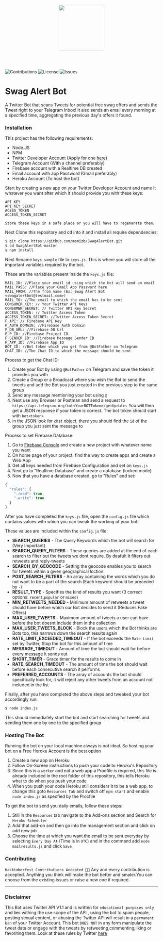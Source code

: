 <p align="center">
<img src="https://firebasestorage.googleapis.com/v0/b/trello-87674.appspot.com/o/Blue%20and%20White%20Gaming%20Logo%20(2).png?alt=media&token=ee2951b0-f07c-47f1-9984-61a41a91de57" width="150"/>
 </p>
 <br>
 <br>

 ![Contributions](https://img.shields.io/badge/contributions-welcome-brightgreen.svg)
 ![License](https://img.shields.io/github/license/monizb/SwagAlertBot)
 ![Issues](https://img.shields.io/github/issues/monizb/SwagAlertBot)

 # Swag Alert Bot
 A Twitter Bot that scans Tweets for potential free swag offers and sends the Tweet right to your Telegram Inbox! It also sends an email every morning at a specified time, aggregating the previous day's offers it found.

 ### Installation
 This project has the following requirements:
 - Node.JS
 - NPM
 - Twitter Developer Account (Apply for one [here](https://developer.twitter.com/en/apply-for-access))
 - Telegram Account (With a channel preferably)
 - Firebase account with a Realtime DB created
 - Email account with app Password (Gmail preferably)
 - Heroku Account (To host the bot)

Start by creating a new app on your Twitter Developer Account and name it whatever you want after which it should provide you with these keys:

```
API_KEY
API_KEY_SECRET
ACESS_TOKEN
ACCESS_TOKEN_SECRET
```

`Store these keys in a safe place or you will have to regenarate them.`

Next Clone this repository and cd into it and install all require dependencies:

```sh
$ git clone https://github.com/monizb/SwagAlertBot.git
$ cd SwagAlertBot-master
$ npm install
```

Next Rename `keys.sample` file to `keys.js`. This is where you will store all
the important variables required by the bot.

These are the variables present inside the `keys.js` file:

```
MAIL_ID: //Place your email id using which the bot will send an email
MAIL_PASS: //Place your Gmail App Password here
MAIL_FROM: //The from name (Ex: Swag Alert Bot <swagalertbot@testmail.com>)
MAIL_TO: //The email to which the email has to be sent
CONSUMER_KEY: // Your Twitter API Keys
CONSUMER_SECRET: // Twitter API Key Secret
ACCESS_TOKEN: // Twitter Access Token
ACCESS_TOKEN_SECRET: //Twitter Access Token Secret
F_API: // Firebase API Key
F_AUTH_DOMAIN: //Firebase Auth Domain
F_DB_URL: //Firebase DB Url
F_P_ID: //Firebase Project ID
F_SENDER_ID: //Firebase Message Sender ID
F_APP_ID: //Firebase App ID
BOT_ID: //Bot token which you get from @BotFather on Telegram
CHAT_ID: //The Chat ID to which the message should be sent
```

Process to get the Chat ID:

1. Create your Bot by using `@BotFather` on Telegram and save the token it
   provides you with
2. Create a Group or a Broadcast where you wish the Bot to send the tweets and
   add the Bot you just created in the previous step to the same group
3. Send any message mentioning your bot using `@`
4. Next use any Browser or Postman and send a request to
   `https://api.telegram.org/bot<YourBOTToken>/getUpdates` You will then get a
   JSON response if your token is correct. The bot token should start with
   `bot<token>`
5. In the JSON look for `chat` object, there you should find the `id` of the
   group you just sent the message to

Process to set Firebase Database:

1. Go to [Firebase Console](https://console.firebase.google.com/) and create a
   new project with whatever name you want
2. On home page of your project, find the way to create apps and create a Web
   App
3. Get all keys needed from Firebase Configuration and set on `keys.js`
4. Next go to "Realtime Database" and create a database (locked mode)
5. Now that you have a database created, go to "Rules" and set:

```js
{
  "rules": {
    ".read": true,
    ".write": true
  }
}
```

After you have completed the `keys.js` file, open the `config.js` file which
contains values with which you can tweak the working of your bot.

These values are included within the `config.js` file:

- **SEARCH_QUERIES** - The Query Keywords which the bot will search for (Very
  Important)
- **SEARCH_QUERY_FILTERS** - These queries are added at the end of each search
  to filter out the tweets we dont require. By deafult it filters out retweets
  and reply-tweets
- **SEARCH_BY_GEOCODE** - Setting the geocode enables you to search for tweets
  within a given geographical loction
- **POST_SEARCH_FILTERS** - An array containing the words which you do not want
  to be a part of the search (Each keyword should be preceded by `-`)
- **RESULT_TYPE** - Specifies the kind of results you want (3 correct options:
  `recent`,`popular` or `mixed`)
- **MIN_RETWEETS_NEEDED** - Minimum amount of retweets a tweet should have
  before which our Bot decides to send it (Reduces Fake Offers)
- **MAX_USER_TWEETS** - Maximum amount of tweets a user can have before the bot
  doesnt include them in the collection
- **MAX_USER_TWEETS_BLOCK** - Block the users which the Bot thinks are Bots too,
  this narrows down the search results again
- **RATE_LIMIT_EXCEEDED_TIMEOUT** - If the bot exceeds the `Rate Limit` set by
  Twitter, Stop the bot for this amount of time
- **MESSAGE_TIMEOUT** - Amount of time the bot should wait for before every
  message it sends out
- **SHORT_TIMER** - Grace timer for the results to come in
- **RATE_SEARCH_TIMEOUT** - The amount of time the bot should wait before each
  consecutive search it performs
- **PREFERRED_ACCOUNTS** - The array of accounts the bot should specifically
  look for, it will reject any other tweets from an account not included in the
  list

Finally, after you have completed the above steps and tweaked your bot
accordingly run:

```sh
$ node index.js
```

This should immediately start the bot and start searching for tweets and sending
them one by one to the specified group <br>

### Hosting The Bot

Running the bot on your local machine always is not ideal. So hosting your bot
on a Free Heroku Account is the best option

1. Create a new app on Heroku
2. Follow On-Screen instructions to push your code to Heroku's Repository
3. Since this is a `worker` and not a web app a Procfile is required, this file
   is already included in the root folder of this repository, this tells Heroku
   what to do when you push your code
4. When you push your code Heroku still considers it to be a web app, to change
   this goto `Resources Tab` and switch off `npm start` and enable
   `node index.js` as specfied by the Procfile

To get the bot to send you daily emails, follow these steps:

1. Still in the `Resources` tab navigate to the Add-ons section and Search for
   `Heroku Scheduler`
2. Add that add-on and then go into the management section and click on add new
   job
3. Choose the time at which you want the email to be sent everyday by selecting
   `Every Day At` (Time is in `UTC`) and in the command add
   `node mailresults.js` and click `Save` <br>

### Contributing

`Hacktoberfest Contributions Accepted 🥳🥳` Any and every contribution is
accepted. Anything you think will make the bot better and smater.You can choose
from the existing issues or raise a new one if required.

---

### Disclaimer

This Bot uses Twitter API V1.1 and is written for `educational purposes only`
and lies withing the use scope of the API , using the bot to spam people,
posting sexual content, or abusing the Twitter API will result in a
`permanent ban` of your Twitter Account. This bot `DOES NOT` in any form
manipulate the tweet data or engage with the tweets by
retweeting,commenting,liking or favoriting them. Look at these rules by Twitter
[here](https://help.twitter.com/en/rules-and-policies/platform-manipulation)
